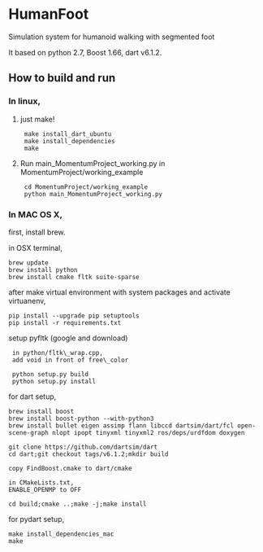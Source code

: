 # HumanFoot

Simulation system for humanoid walking with segmented foot

It based on python 2.7, Boost 1.66, dart v6.1.2.

## How to build and run
### In linux,

1. just make!

        make install_dart_ubuntu
        make install_dependencies
        make

2. Run main_MomentumProject_working.py in MomentumProject/working_example

        cd MomentumProject/working_example
        python main_MomentumProject_working.py

### In MAC OS X,

first, install brew.

in OSX terminal,

    brew update
    brew install python
    brew install cmake fltk suite-sparse

after make virtual environment with system packages and activate virtuanenv,

    pip install --upgrade pip setuptools
    pip install -r requirements.txt

setup pyfltk (google and download)

     in python/fltk\_wrap.cpp,
     add void in front of free\_color

     python setup.py build
     python setup.py install

for dart setup,
    
    brew install boost
    brew install boost-python --with-python3
    brew install bullet eigen assimp flann libccd dartsim/dart/fcl open-scene-graph nlopt ipopt tinyxml tinyxml2 ros/deps/urdfdom doxygen
    
    git clone https://github.com/dartsim/dart
    cd dart;git checkout tags/v6.1.2;mkdir build
    
    copy FindBoost.cmake to dart/cmake 

    in CMakeLists.txt,
    ENABLE_OPENMP to OFF

    cd build;cmake ..;make -j;make install

for pydart setup,

    make install_dependencies_mac
    make
